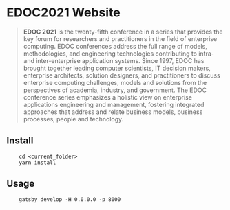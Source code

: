 # EDOC2021 Website

> **EDOC 2021** is the twenty-fifth conference in a series that provides the key forum for researchers and practitioners in the field of enterprise computing. EDOC conferences address the full range of models, methodologies, and engineering technologies contributing to intra- and inter-enterprise application systems. Since 1997, EDOC has brought together leading computer scientists, IT decision makers, enterprise architects, solution designers, and practitioners to discuss enterprise computing challenges, models and solutions from the perspectives of academia, industry, and government. The EDOC conference series emphasizes a holistic view on enterprise applications engineering and management, fostering integrated approaches that address and relate business models, business processes, people and technology.

## Install

```
    cd <current_folder>
    yarn install
```

## Usage

```
    gatsby develop -H 0.0.0.0 -p 8000
```

